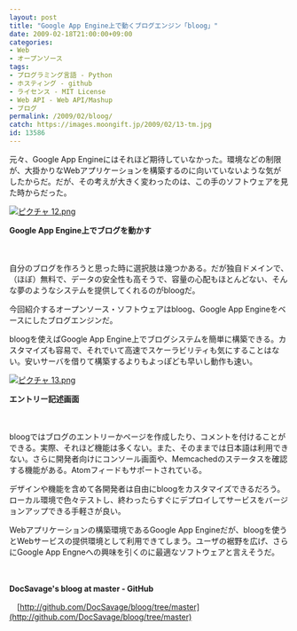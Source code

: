 ```yaml
---
layout: post
title: "Google App Engine上で動くブログエンジン「bloog」"
date: 2009-02-18T21:00:00+09:00
categories:
- Web
- オープンソース
tags: 
- プログラミング言語 - Python
- ホスティング - github
- ライセンス - MIT License
- Web API - Web API/Mashup
- ブログ
permalink: /2009/02/bloog/
catch: https://images.moongift.jp/2009/02/13-tm.jpg
id: 13586
---
```

元々、Google App Engineにはそれほど期待していなかった。環境などの制限が、大掛かりなWebアプリケーションを構築するのに向いていないような気がしたからだ。だが、その考えが大きく変わったのは、この手のソフトウェアを見た時からだった。

  

[![ピクチャ 12.png](https://images.moongift.jp/2009/02/12-tm1.jpg)](https://images.moongift.jp/2009/02/122.png)  
  
**Google App Engine上でブログを動かす**

  

　

  

自分のブログを作ろうと思った時に選択肢は幾つかある。だが独自ドメインで、（ほぼ）無料で、データの安全性も高そうで、容量の心配もほとんどない、そんな夢のようなシステムを提供してくれるのがbloogだ。

  

今回紹介するオープンソース・ソフトウェアはbloog、Google App Engineをベースにしたブログエンジンだ。

  
<!--more-->

bloogを使えばGoogle App Engine上でブログシステムを簡単に構築できる。カスタマイズも容易で、それでいて高速でスケーラビリティも気にすることはない。安いサーバを借りて構築するよりもよっぽども早いし動作も速い。

  

[![ピクチャ 13.png](https://images.moongift.jp/2009/02/13-tm.jpg)](https://images.moongift.jp/2009/02/131.png)  
  
**エントリー記述画面**

  

　

  

bloogではブログのエントリーかページを作成したり、コメントを付けることができる。実際、それほど機能は多くない。また、そのままでは日本語は利用できない。さらに開発者向けにコンソール画面や、Memcachedのステータスを確認する機能がある。Atomフィードもサポートされている。

  

デザインや機能を含めて各開発者は自由にbloogをカスタマイズできるだろう。ローカル環境で色々テストし、終わったらすぐにデプロイしてサービスをバージョンアップできる手軽さが良い。

  

Webアプリケーションの構築環境であるGoogle App Engineだが、bloogを使うとWebサービスの提供環境として利用できてしまう。ユーザの裾野を広げ、さらにGoogle App Engneへの興味を引くのに最適なソフトウェアと言えそうだ。

  

　

  

**DocSavage's bloog at master - GitHub**  
  
　[http://github.com/DocSavage/bloog/tree/master](http://github.com/DocSavage/bloog/tree/master)

  
  
